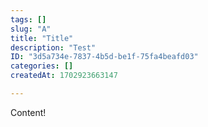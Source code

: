 ```yaml
---
tags: []
slug: "A"
title: "Title"
description: "Test"
ID: "3d5a734e-7837-4b5d-be1f-75fa4beafd03"
categories: []
createdAt: 1702923663147

---
```

Content!